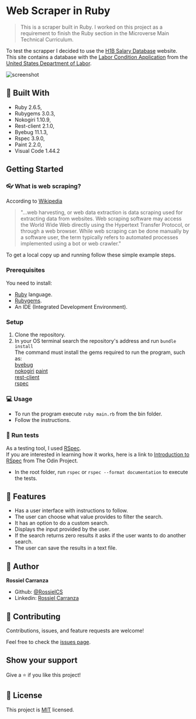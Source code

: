 # Web Scraper in Ruby
> This is a scraper built in Ruby.
I worked on this project as a requirement to finish the Ruby section in the Microverse Main Technical Curriculum.

To test the scrapper I decided to use the [H1B Salary Database](https://h1bdata.info/index.php) website.  
This site contains a database with the [Labor Condition Application](http://en.wikipedia.org/wiki/Labor_Condition_Application) from the [United States Department of Labor](http://www.foreignlaborcert.doleta.gov/performancedata.cfm#dis).

![screenshot](https://user-images.githubusercontent.com/60085697/81876386-e6cbd480-9558-11ea-8c4e-b18ecdb4425b.png)

## :hammer: Built With

- Ruby 2.6.5,
- Rubygems 3.0.3,
- Nokogiri 1.10.9,
- Rest-client 2.1.0,
- Byebug 11.1.3,
- Rspec 3.9.0,
- Paint 2.2.0,
- Visual Code 1.44.2

## Getting Started

### :eyeglasses: What is web scraping?

According to [Wikipedia](https://en.wikipedia.org/wiki/Web_scraping)
> "...web harvesting, or web data extraction is data scraping used for extracting data from websites. Web scraping software may access the World Wide Web directly using the Hypertext Transfer Protocol, or through a web browser. While web scraping can be done manually by a software user, the term typically refers to automated processes implemented using a bot or web crawler."

To get a local copy up and running follow these simple example steps.

### Prerequisites
You need to install:
- [Ruby](https://www.ruby-lang.org/en/documentation/installation/) language.
- [Rubygems](https://rubygems.org/pages/download).
- An IDE (Integrated Development Environment).

### Setup

1. Clone the repository.
2. In your OS terminal search the repository's address and run `bundle install`  
The command must install the gems required to run the program, such as:  
  [byebug](https://github.com/deivid-rodriguez/byebug)  
  [nokogiri](https://nokogiri.org/)
  [paint](https://github.com/janlelis/paint)  
  [rest-client](https://www.rubydoc.info/gems/rest-client/RestClient)   
  [rspec](https://rspec.info/)  

### :computer: Usage

- To run the program execute `ruby main.rb` from the bin folder.
- Follow the instructions.

### :pencil: Run tests
As a testing tool, I used [RSpec](https://en.wikipedia.org/wiki/RSpec).  
If you are interested in learning how it works, here is a link to [Introduction to RSpec](https://www.theodinproject.com/courses/ruby-programming/lessons/introduction-to-rspec) from The Odin Project.

- In the root folder, run `rspec` or `rspec --format documentation` to execute the tests.

## :gem: Features

- Has a user interface with instructions to follow.
- The user can choose what value provides to filter the search.
- It has an option to do a custom search.
- Displays the input provided by the user.
- If the search returns zero results it asks if the user wants to do another search.
- The user can save the results in a text file.

## :woman: Author

**Rossiel Carranza**

- Github: [@RossielCS](https://github.com/RossielCS)
- Linkedin: [Rossiel Carranza](https://www.linkedin.com/in/rossiel-carranza-1666b11a1/)

## 🤝 Contributing

Contributions, issues, and feature requests are welcome!

Feel free to check the [issues page](issues/).

## Show your support

Give a ⭐️ if you like this project!

## 📝 License

This project is [MIT](lic.url) licensed.
